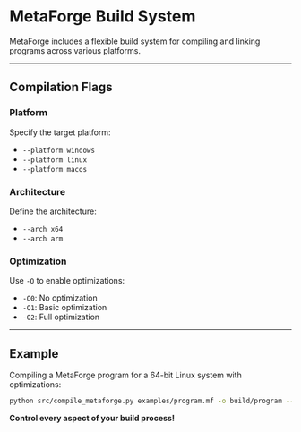 # MetaForge Build System

MetaForge includes a flexible build system for compiling and linking programs across various platforms.

---

## Compilation Flags

### Platform
Specify the target platform:
- `--platform windows`
- `--platform linux`
- `--platform macos`

### Architecture
Define the architecture:
- `--arch x64`
- `--arch arm`

### Optimization
Use `-O` to enable optimizations:
- `-O0`: No optimization
- `-O1`: Basic optimization
- `-O2`: Full optimization

---

## Example
Compiling a MetaForge program for a 64-bit Linux system with optimizations:
```bash
python src/compile_metaforge.py examples/program.mf -o build/program --platform linux --arch x64 -O2
```

**Control every aspect of your build process!**
